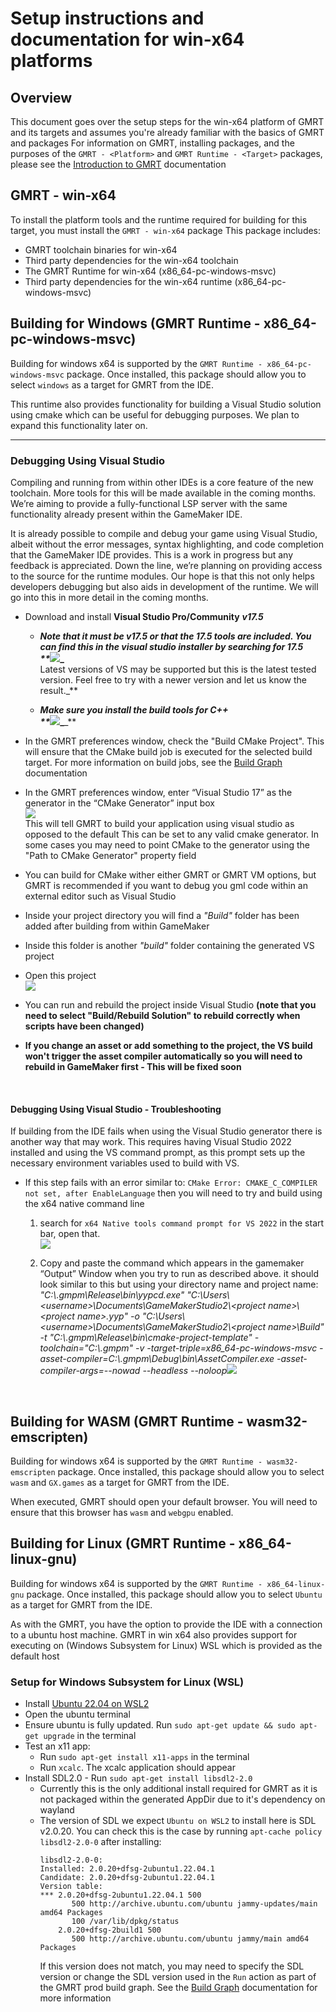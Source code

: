 # Setup instructions and documentation for win-x64 platforms

## Overview

This document goes over the setup steps for the win-x64 platform of GMRT and its targets and assumes you're already familiar with the basics of GMRT and packages
For information on GMRT, installing packages, and the purposes of the `GMRT - <Platform>` and `GMRT Runtime - <Target>` packages, please see the [Introduction to GMRT](../../introduction/GMRT-beta-intro-and-setup-instructions.md) documentation

## GMRT - win-x64

To install the platform tools and the runtime required for building for this target, you must install the `GMRT - win-x64` package
This package includes:
  - GMRT toolchain binaries for win-x64
  - Third party dependencies for the win-x64 toolchain
  - The GMRT Runtime for win-x64 (x86_64-pc-windows-msvc)
  - Third party dependencies for the win-x64 runtime (x86_64-pc-windows-msvc)

## Building for Windows (GMRT Runtime - x86_64-pc-windows-msvc)

Building for windows x64 is supported by the `GMRT Runtime - x86_64-pc-windows-msvc` package.
Once installed, this package should allow you to select `windows` as a target for GMRT from the IDE.

This runtime also provides functionality for building a Visual Studio solution using cmake which can be useful for debugging purposes. We plan to expand this functionality later on.

<hr>

### Debugging Using Visual Studio

Compiling and running from within other IDEs is a core feature of the new toolchain. More tools for this will be made available in the coming months. We’re aiming to provide a fully-functional LSP server with the same functionality already present within the GameMaker IDE.

It is already possible to compile and debug your game using Visual Studio, albeit without the error messages, syntax highlighting, and code completion that the GameMaker IDE provides. This is a work in progress but any feedback is appreciated. Down the line, we’re planning on providing access to the source for the runtime modules. Our hope is that this not only helps developers debugging but also aids in development of the runtime. We will go into this in more detail in the coming months.

- Download and install **Visual Studio Pro/Community** **_v17.5_**

  - **_Note that it must be v17.5 or that the 17.5 tools are included. You can find this in the visual studio installer by searching for 17.5\
    **_![](1.png)_**\
    Latest versions of VS may be supported but this is the latest tested version. Feel free to try with a newer version and let us know the result._**

  - **_Make sure you install the build tools for C++\
    **_![](2.png)_**_**

- In the GMRT preferences window, check the "Build CMake Project". This will ensure that the CMake build job is executed for the selected build target.
  For more information on build jobs, see the [Build Graph](../../toolchain/buildgraph/Build-Graph.md) documentation

- In the GMRT preferences window, enter “Visual Studio 17” as the generator in the “CMake Generator” input box\
  ![](3.png)\
  This will tell GMRT to build your application using visual studio as opposed to the default
  This can be set to any valid cmake generator. In some cases you may need to point CMake to the generator using the "Path to CMake Generator" property field 

- You can build for CMake wither either GMRT or GMRT VM options, but GMRT is recommended if you want to debug you gml code within an external editor such as Visual Studio

- Inside your project directory you will find a _"Build"_ folder has been added after building from within GameMaker

- Inside this folder is another _"build"_ folder containing the generated VS project

- Open this project\
  ![](4.png)

- You can run and rebuild the project inside Visual Studio **(note that you need to select "Build/Rebuild Solution" to rebuild correctly when scripts have been changed)**

- **If you change an asset or add something to the project, the VS build won't trigger the asset compiler automatically so you will need to rebuild in GameMaker first - This will be fixed soon**

<br>

#### Debugging Using Visual Studio - Troubleshooting

If building from the IDE fails when using the Visual Studio generator there is another way that may work. This requires having Visual Studio 2022 installed and using the VS command prompt, as this prompt sets up the necessary environment variables used to build with VS.

- If this step fails with an error similar to: `CMake Error: CMAKE_C_COMPILER not set, after EnableLanguage` then you will need to try and build using the x64 native command line

  1. search for `x64 Native tools command prompt for VS 2022` in the start bar, open that.\
     ![](5.png)

  2. Copy and paste the command which appears in the gamemaker “Output” Window when you try to run as described above. it should look similar to this but using your directory name and project name:\
     _"C:\\.gmpm\Release\bin\yypcd.exe" "C:\Users\\\<username>\Documents\GameMakerStudio2\\\<project name>\\\<project name>.yyp" -o "C:\Users\\\<username>\Documents\GameMakerStudio2\\\<project name>\Build" -t "C:\\.gmpm\Release\bin\cmake-project-template" -toolchain="C:\\.gmpm" -v -target-triple=x86\_64-pc-windows-msvc -asset-compiler=C:\\.gmpm\Debug\bin\AssetCompiler.exe -asset-compiler-args=--nowad --headless --noloop_![](6.png)
<br>


## Building for WASM (GMRT Runtime - wasm32-emscripten)

Building for windows x64 is supported by the `GMRT Runtime - wasm32-emscripten` package.
Once installed, this package should allow you to select `wasm` and `GX.games` as a target for GMRT from the IDE.

When executed, GMRT should open your default browser. You will need to ensure that this browser has `wasm` and `webgpu` enabled.


## Building for Linux (GMRT Runtime - x86_64-linux-gnu)

Building for windows x64 is supported by the `GMRT Runtime - x86_64-linux-gnu` package.
Once installed, this package should allow you to select `Ubuntu` as a target for GMRT from the IDE.

As with the GMRT, you have the option to provide the IDE with a connection to a ubuntu host machine.
GMRT in win x64 also provides support for executing on (Windows Subsystem for Linux) WSL which is provided as the default host

### Setup for Windows Subsystem for Linux (WSL)

- Install [Ubuntu 22.04 on WSL2](https://documentation.ubuntu.com/wsl/en/latest/howto/install-ubuntu-wsl2/)
- Open the ubuntu terminal
- Ensure ubuntu is fully updated. Run `sudo apt-get update && sudo apt-get upgrade` in the terminal
- Test an x11 app:
    - Run `sudo apt-get install x11-apps` in the terminal
    - Run `xcalc`. The xcalc application should appear
- Install SDL2.0 - Run `sudo apt-get install libsdl2-2.0`
    - Currently this is the only additional install required for GMRT as it is not packaged within the generated AppDir due to it's dependency on wayland
    - The version of SDL we expect `Ubuntu on WSL2` to install here is SDL v2.0.20. You can check this is the case by running `apt-cache policy libsdl2-2.0-0` after installing:
      ```
      libsdl2-2.0-0:
      Installed: 2.0.20+dfsg-2ubuntu1.22.04.1
      Candidate: 2.0.20+dfsg-2ubuntu1.22.04.1
      Version table:
      *** 2.0.20+dfsg-2ubuntu1.22.04.1 500
             500 http://archive.ubuntu.com/ubuntu jammy-updates/main amd64 Packages
             100 /var/lib/dpkg/status
          2.0.20+dfsg-2build1 500
             500 http://archive.ubuntu.com/ubuntu jammy/main amd64 Packages
      ```
      If this version does not match, you may need to specify the SDL version or change the SDL version used in the `Run` action as part of the GMRT prod build graph. See the [Build Graph](../../toolchain/buildgraph/Build-Graph.md) documentation for more information
